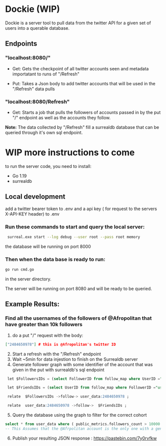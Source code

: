 # Dockie (WIP)

Dockie is a server tool to pull data from the twitter API for a given set of users into a querable database.

## Endpoints

### "localhost:8080/"

- Get: Gets the checkpoint of all twitter accounts seen and metadata importatant to runs of "/Refresh"

- Put: Takes a Json body to add twitter accounts that will be used in the "/Refresh" data pulls

### "localhost:8080/Refresh"

- Get: Starts a job that pulls the followers of accounts passed in by the put "/" endpoint as well as the accounts they follow.

**Note:** The data collected by "/Refresh" fill a surrealdb database that can be queried through it's own sql endpoint.

# WIP more instructions to come

to run the server code, you need to install:
- Go 1.19
- surrealdb

## Local development

add a twitter bearer token to .env and a api key ( for request to the servers X-API-KEY header) to .env

### Run these commands to start and query the local server:

```bash
 surreal.exe start --log debug --user root --pass root memory
```

the database will be running on port 8000

### Then when the data base is ready to run:
    
```bash
go run cmd.go
```

in the server directory.

The server will be running on port 8080 and will be ready to be queried.

## Example Results:

### Find all the usernames of the followers of @Afropolitan that have greater than 10k followers
1. do a put "/" request with the body:
```Json
["2484650978"] # this is @Afropolitan's twitter ID
```
2. Start a refresh with the "/Refresh" endpoint
3. Wait ~5min for data injestion to finish on the Surrealdb server
4. Generate follower graph with some identifier of the account that was given in the put with surrealdb's sql endpoint
```SQL
 let $FollowersIDs = (select FollowerID from follow_map where UserID ="user_data:2484650978" );

 let $FriendsIDs = (select UserID from follow_map where FollowerID ="user_data:2484650978" );

 relate  $FollowersIDs ->follow-> user_data:2484650978 ;

 relate  user_data:2484650978 ->follow->  $FriendsIDs ;
 ```
 5. Query the database using the graph to filter for the correct cohort
 ```SQL
 select * from user_data where ( public_metrics.followers_count > 10000  and ->follow) order by public_metrics.followers_count Desc ;
 -- This Assumes that the @Afrpolitan account is the only one with a generated follow graph
 ```
 6. Publish your resulting JSON response : https://pastebin.com/7y0rvfkw
 
